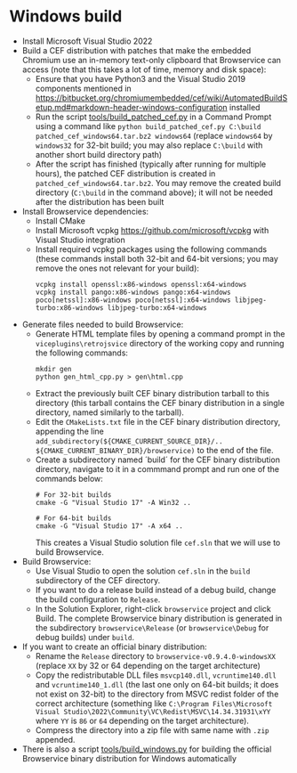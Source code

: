# Windows build

- Install Microsoft Visual Studio 2022
- Build a CEF distribution with patches that make the embedded Chromium use an in-memory text-only clipboard that Browservice can access (note that this takes a lot of time, memory and disk space):
    - Ensure that you have Python3 and the Visual Studio 2019 components mentioned in https://bitbucket.org/chromiumembedded/cef/wiki/AutomatedBuildSetup.md#markdown-header-windows-configuration installed
    - Run the script [tools/build_patched_cef.py](../tools/build_patched_cef.py) in a Command Prompt using a command like `python build_patched_cef.py C:\build patched_cef_windows64.tar.bz2 windows64` (replace `windows64` by `windows32` for 32-bit build; you may also replace `C:\build` with another short build directory path)
    - After the script has finished (typically after running for multiple hours), the patched CEF distribution is created in `patched_cef_windows64.tar.bz2`. You may remove the created build directory (`C:\build` in the command above); it will not be needed after the distribution has been built
- Install Browservice dependencies:
    - Install CMake
    - Install Microsoft vcpkg https://github.com/microsoft/vcpkg with Visual Studio integration
    - Install required vcpkg packages using the following commands (these commands install both 32-bit and 64-bit versions; you may remove the ones not relevant for your build):
        ```
        vcpkg install openssl:x86-windows openssl:x64-windows
        vcpkg install pango:x86-windows pango:x64-windows poco[netssl]:x86-windows poco[netssl]:x64-windows libjpeg-turbo:x86-windows libjpeg-turbo:x64-windows
        ```
- Generate files needed to build Browservice:
    - Generate HTML template files by opening a command prompt in the `viceplugins\retrojsvice` directory of the working copy and running the following commands:
        ```
        mkdir gen
        python gen_html_cpp.py > gen\html.cpp
        ```
    - Extract the previously built CEF binary distribution tarball to this directory (this tarball contains the CEF binary distribution in a single directory, named similarly to the tarball).
    - Edit the `CMakeLists.txt` file in the CEF binary distribution directory, appending the line `add_subdirectory(${CMAKE_CURRENT_SOURCE_DIR}/.. ${CMAKE_CURRENT_BINARY_DIR}/browservice)` to the end of the file.
    - Create a subdirectory named ´build´ for the CEF binary distribution directory, navigate to it in a commmand prompt and run one of the commands below:
        ```
        # For 32-bit builds
        cmake -G "Visual Studio 17" -A Win32 ..

        # For 64-bit builds
        cmake -G "Visual Studio 17" -A x64 ..
        ```
        This creates a Visual Studio solution file `cef.sln` that we will use to build Browservice.
- Build Browservice:
    - Use Visual Studio to open the solution `cef.sln` in the `build` subdirectory of the CEF directory.
    - If you want to do a release build instead of a debug build, change the build configuration to `Release`.
    - In the Solution Explorer, right-click `browservice` project and click Build. The complete Browservice binary distribution is generated in the subdirectory `browservice\Release` (or `browservice\Debug` for debug builds) under `build`.
- If you want to create an official binary distribution:
    - Rename the `Release` directory to `browservice-v0.9.4.0-windowsXX` (replace `XX` by 32 or 64 depending on the target architecture)
    - Copy the redistributable DLL files `msvcp140.dll`, `vcruntime140.dll` and `vcruntime140_1.dll` (the last one only on 64-bit builds; it does not exist on 32-bit) to the directory from MSVC redist folder of the correct architecture (something like `C:\Program Files\Microsoft Visual Studio\2022\Community\VC\Redist\MSVC\14.34.31931\xYY` where `YY` is `86` or `64` depending on the target architecture).
    - Compress the directory into a zip file with same name with `.zip` appended.
- There is also a script [tools/build_windows.py](../tools/build_windows.py) for building the official Browservice binary distribution for Windows automatically
